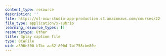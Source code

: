 ```yaml
---
content_type: resource
description: ''
file: https://ol-ocw-studio-app-production.s3.amazonaws.com/courses/22-01-introduction-to-nuclear-engineering-and-ionizing-radiation-fall-2016/a590e300b7bcaa32800d7bf758cbe80e_kZAFntUFx8I.srt
file_type: application/x-subrip
learning_resource_types: []
resourcetype: Other
title: 3play caption file
type: OCWFile
uid: a590e300-b7bc-aa32-800d-7bf758cbe80e
---
```

